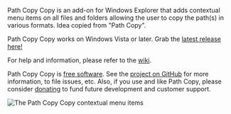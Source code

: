 Path Copy Copy is an add-on for Windows Explorer that adds contextual menu items on all files and folders allowing the user to copy the path(s) in various formats. Idea copied from "Path Copy".

Path Copy Copy works on Windows Vista or later. Grab the [latest release here!](https://github.com/clechasseur/pathcopycopy/releases/latest)


For help and information, please refer to the [wiki](https://github.com/clechasseur/pathcopycopy/wiki).

Path Copy Copy is [free software](https://github.com/clechasseur/pathcopycopy/blob/master/LICENSE). See the [project on GitHub](https://github.com/clechasseur/pathcopycopy) for more information, to file issues, etc. Also, if you use and like Path Copy, please consider [donating](https://www.paypal.com/cgi-bin/webscr?cmd=_donations&business=LM5B9WNTH4KN4&lc=CA&item_name=Charles%20Lechasseur&item_number=PathCopyCopy&currency_code=CAD&bn=PP%2dDonationsBF%3abtn_donateCC_LG%2egif%3aNonHosted) to fund future development and customer support.

![The Path Copy Copy contextual menu items](https://raw.githubusercontent.com/clechasseur/pathcopycopy/master/screenshots/PCC_ContextMenu_wiki.png)
